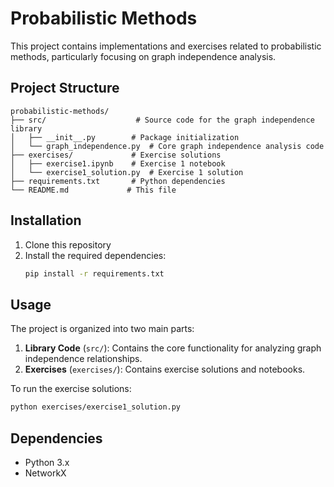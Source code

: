 # Probabilistic Methods

This project contains implementations and exercises related to probabilistic methods, particularly focusing on graph independence analysis.

## Project Structure

```
probabilistic-methods/
├── src/                    # Source code for the graph independence library
│   ├── __init__.py        # Package initialization
│   └── graph_independence.py  # Core graph independence analysis code
├── exercises/             # Exercise solutions
│   ├── exercise1.ipynb    # Exercise 1 notebook
│   └── exercise1_solution.py  # Exercise 1 solution
├── requirements.txt       # Python dependencies
└── README.md             # This file
```

## Installation

1. Clone this repository
2. Install the required dependencies:
   ```bash
   pip install -r requirements.txt
   ```

## Usage

The project is organized into two main parts:

1. **Library Code** (`src/`): Contains the core functionality for analyzing graph independence relationships.
2. **Exercises** (`exercises/`): Contains exercise solutions and notebooks.

To run the exercise solutions:
```bash
python exercises/exercise1_solution.py
```

## Dependencies

- Python 3.x
- NetworkX